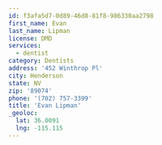 ```yaml
---
id: f3afa5d7-0d89-46d8-81f8-986330aa2798
first_name: Evan
last_name: Lipman
license: DMD
services:
  - dentist
category: Dentists
address: '452 Winthrop Pl'
city: Henderson
state: NV
zip: '89074'
phone: '(702) 757-3399'
title: 'Evan Lipman'
_geoloc:
  lat: 36.0091
  lng: -115.115
---
```

